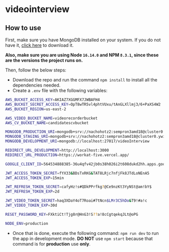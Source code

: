 # videointerview

## How to use

First, make sure you have MongoDB installed on your system. If you do not have it, [click here](https://www.mongodb.com/try/download/community) to download it.

**Also, make sure you are using Node `16.14.0` and NPM `8.3.1`, since these are the versions the project runs on.**

Then, follow the below steps:

- Download the repo and run the command `npm install` to install all the dependencies needed.
- Create a `.env` file with the following variables:

```bash
AWS_BUCKET_ACCESS_KEY=AKIAZ7XGGMFX7JWBAFH4
AWS_BUCKET_SECRET_ACCESS_KEY=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
AWS_BUCKET_REGION=us-east-2

AWS_VIDEO_BUCKET_NAME=videorecorderbucket
AWS_CV_BUCKET_NAME=candidatescvbucket

MONGODB_PRODUCTION_URI=mongodb+srv://nachohotz2:sempron3amd18@cluster0.ywin2.mongodb.net/videoInterview
MONGODB_STAGING_URI=mongodb+srv://nachohotz2:sempron3amd18@cluster0.ywin2.mongodb.net/videoInterview-staging
MONGODB_DEVELOPMENT_URI=mongodb://localhost:27017/videoInterview

REDIRECT_URL_DEVELOPMENT=http://localhost:3000
REDIRECT_URL_PRODUCTION=https://workat-five.vercel.app/

GOOGLE_CLIENT_ID=564534888385-36u4qfv42jb0s38h026i2t608dukd2hh.apps.googleusercontent.com

JWT_ACCESS_TOKEN_SECRET=fYX33&BDsTxRKG&TAT8LRjc7nfjFk8JTdLoNEnA5
JWT_ACCESS_TOKEN_EXP=15min

JWT_REFRESH_TOKEN_SECRET=cafyHz!s#QDkPPrfkg?@Ce9nzKt3YyNSt@am!bY$
JWT_REFRESH_TOKEN_EXP=2d

JWT_VIDEO_TOKEN_SECRET=haq3XDaY4oT7Roai#7tNcn$LMr3C5hDo&T9!#a!c
JWT_VIDEO_TOKEN_EXP=30d

RESET_PASSWORD_KEY=FXktiCt!Tjg8r@HnG3!S??a!8cCgtqekqJLt@oPG

NODE_ENV=production

```

- Once that is done, execute the following command: `npm run dev` to run the app in development mode. **DO NOT** use `npm start` because that command is for **production** use **only**.
